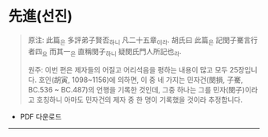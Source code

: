 # 先進(선진)

> 原注: 此篇<sub>은</sub> 多評弟子賢否<sub>하니</sub> 凡二十五章<sub>이라</sub>. 胡氏曰 此篇<sub>은</sub> 記閔子騫言行者四<sub>요</sub> 而其一<sub>은</sub> 直稱閔子<sub>하니</sub> 疑閔氏門人所記也<sub>라</sub>.
> 
> 원주: 이번 편은 제자들의 어질고 어리석음을 평하는 내용이 많고 모두 25장입니다. 호인(胡寅, 1098~1156)에 의하면, 이 중 네 가지는 민자건(閔損, 子騫, BC.536 ~ BC.487)의 언행을 기록한 것인데, 그중 하나는 그를 민자(閔子)이라고 호칭하니 아마도 민자건의 제자 중 한 명이 기록했을 것이라 추정합니다.

* PDF 다운로드

---
